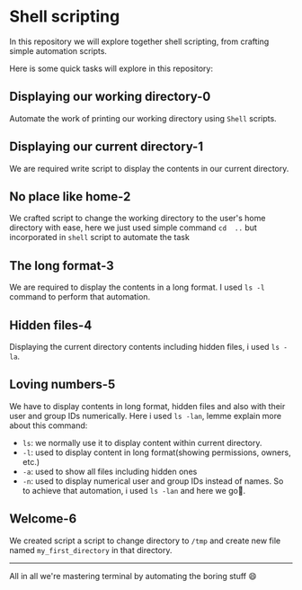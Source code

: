 # Shell scripting
In this repository we will explore together  shell scripting, from crafting simple automation scripts.

Here is some quick tasks will explore in this repository:
## Displaying our working directory-0
Automate the work of printing our working directory using `Shell` scripts.
## Displaying our current directory-1
We are required write script to display the contents in our current directory.
## No place like home-2
We crafted script to change the working directory to the user's home directory with ease, here we just used simple command `cd  ..` but incorporated in `shell` script to automate the task
## The long format-3
We are required to display the contents in a long format. I used `ls -l` command to perform that automation.
## Hidden files-4
Displaying the current directory contents including hidden files, i used `ls -la`.
## Loving numbers-5
We have to display contents in long format, hidden files and also with their user and group IDs numerically.
Here i used `ls -lan`, lemme explain more about this command:
- `ls`: we normally use it to display content within current directory.
- `-l`: used to display content in long format(showing permissions, owners, etc.)
- `-a`: used to show all files including hidden ones
- `-n`: used to display numerical user and group IDs instead of names.
So to achieve that automation, i used `ls -lan` and here we go:tada:.

## Welcome-6
We created script a script to change directory to `/tmp` and create new file named `my_first_directory` in that directory. 

---

All in all we're mastering terminal by automating the boring stuff :smile: 
